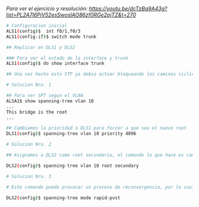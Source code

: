 
_Para ver el ejercicio y resolución: https://youtu.be/dcTzBa9A43g?list=PL2A7l6PiV52esSwosIAO86zf0RGe2pjTZ&t=270_

``` bash
# Configuracion inicial
ALS1(config)$  int f0/1,f0/3
ALS1(config-if)$ switch mode trunk

## Replicar en DLS1 y DLS2

### Para ver el estado de la interface y trunk
ALS1(config)$ do show interface trunk

## Una vez hecho esto STP ya debio actuar bloqueando los caminos ciclicos
```


``` bash
# Solucion Nro. 1

## Para ver SPT segun el VLAN
ALSA1$ show spanning-tree vlan 10
...
This bridge is the root
...

## Cambiamos la prioridad a DLS1 para forzar a que sea el nuevo root
DLS1(config)$ spanning-tree vlan 10 priority 4096
```

``` bash
# Solucion Nro. 2

## Asignamos a DLS2 como root secundario, el comando lo que hace es cambiar la prioridad a un valor que le permita tener root en caso de que el primer RB falle

DLS2(config)$ spanning-tree vlan 10 root secundary
```

``` bash
# Solucion Nro. 3

# Este comando puedo provocar un proceso de reconvergencia, por lo cual no se recomienda usarlo en prod.

DLS2(config)$ spanning-tree mode rapid-pvst
```